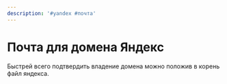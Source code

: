 ```yaml
---
description: '#yandex #почта'
---
```


# Почта для домена Яндекс

Быстрей всего подтвердить владение домена можно положив в корень файл яндекса.

